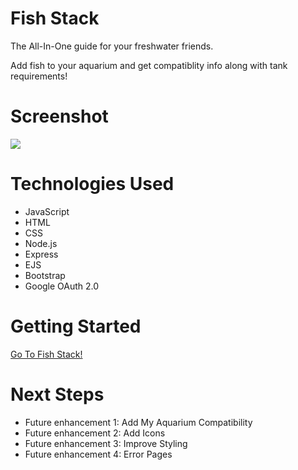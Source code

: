 # Fish Stack

The All-In-One guide for your freshwater friends.

Add fish to your aquarium and get compatiblity info along with tank requirements!

# Screenshot

<img src="https://i.imgur.com/etHYYV1.png">

# Technologies Used

- JavaScript
- HTML
- CSS
- Node.js
- Express
- EJS
- Bootstrap
- Google OAuth 2.0



# Getting Started

[Go To Fish Stack!](https://fish-stack.herokuapp)

# Next Steps


- Future enhancement 1: Add My Aquarium Compatibility
- Future enhancement 2: Add Icons
- Future enhancement 3: Improve Styling
- Future enhancement 4: Error Pages
